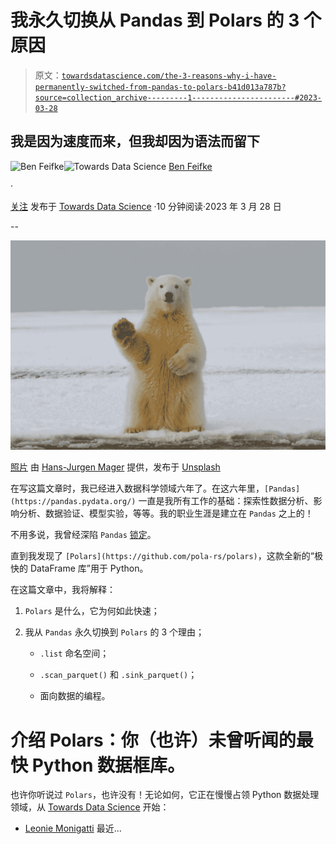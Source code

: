 # 我永久切换从 Pandas 到 Polars 的 3 个原因

> 原文：[`towardsdatascience.com/the-3-reasons-why-i-have-permanently-switched-from-pandas-to-polars-b41d013a787b?source=collection_archive---------1-----------------------#2023-03-28`](https://towardsdatascience.com/the-3-reasons-why-i-have-permanently-switched-from-pandas-to-polars-b41d013a787b?source=collection_archive---------1-----------------------#2023-03-28)

## 我是因为速度而来，但我却因为语法而留下

[](https://medium.com/@benfeifke?source=post_page-----b41d013a787b--------------------------------)![Ben Feifke](https://medium.com/@benfeifke?source=post_page-----b41d013a787b--------------------------------)[](https://towardsdatascience.com/?source=post_page-----b41d013a787b--------------------------------)![Towards Data Science](https://towardsdatascience.com/?source=post_page-----b41d013a787b--------------------------------) [Ben Feifke](https://medium.com/@benfeifke?source=post_page-----b41d013a787b--------------------------------)

·

[关注](https://medium.com/m/signin?actionUrl=https%3A%2F%2Fmedium.com%2F_%2Fsubscribe%2Fuser%2Fe489235d93b6&operation=register&redirect=https%3A%2F%2Ftowardsdatascience.com%2Fthe-3-reasons-why-i-have-permanently-switched-from-pandas-to-polars-b41d013a787b&user=Ben+Feifke&userId=e489235d93b6&source=post_page-e489235d93b6----b41d013a787b---------------------post_header-----------) 发布于 [Towards Data Science](https://towardsdatascience.com/?source=post_page-----b41d013a787b--------------------------------) ·10 分钟阅读·2023 年 3 月 28 日[](https://medium.com/m/signin?actionUrl=https%3A%2F%2Fmedium.com%2F_%2Fvote%2Ftowards-data-science%2Fb41d013a787b&operation=register&redirect=https%3A%2F%2Ftowardsdatascience.com%2Fthe-3-reasons-why-i-have-permanently-switched-from-pandas-to-polars-b41d013a787b&user=Ben+Feifke&userId=e489235d93b6&source=-----b41d013a787b---------------------clap_footer-----------)

--

[](https://medium.com/m/signin?actionUrl=https%3A%2F%2Fmedium.com%2F_%2Fbookmark%2Fp%2Fb41d013a787b&operation=register&redirect=https%3A%2F%2Ftowardsdatascience.com%2Fthe-3-reasons-why-i-have-permanently-switched-from-pandas-to-polars-b41d013a787b&source=-----b41d013a787b---------------------bookmark_footer-----------)![](img/1b105bb38f3f0c27e6b2974660509eae.png)

[照片](https://unsplash.com/photos/qQWV91TTBrE) 由 [Hans-Jurgen Mager](https://unsplash.com/@hansjurgen007) 提供，发布于 [Unsplash](https://unsplash.com/)

在写这篇文章时，我已经进入数据科学领域六年了。在这六年里，`[Pandas](https://pandas.pydata.org/)` 一直是我所有工作的基础：探索性数据分析、影响分析、数据验证、模型实验，等等。我的职业生涯是建立在 `Pandas` 之上的！

不用多说，我曾经深陷 `Pandas` [锁定](https://en.wikipedia.org/wiki/Vendor_lock-in)。

直到我发现了 `[Polars](https://github.com/pola-rs/polars)`，这款全新的“极快的 DataFrame 库”用于 Python。

在这篇文章中，我将解释：

1.  `Polars` 是什么，它为何如此快速；

1.  我从 `Pandas` 永久切换到 `Polars` 的 3 个理由；

    - `.list` 命名空间；

    - `.scan_parquet()` 和 `.sink_parquet()`；

    - 面向数据的编程。

# 介绍 Polars：你（也许）未曾听闻的最快 Python 数据框库。

也许你听说过 `Polars`，也许没有！无论如何，它正在慢慢占领 Python 数据处理领域，从 [Towards Data Science](https://towardsdatascience.com/) 开始：

+   [Leonie Monigatti](https://medium.com/@iamleonie) 最近…
